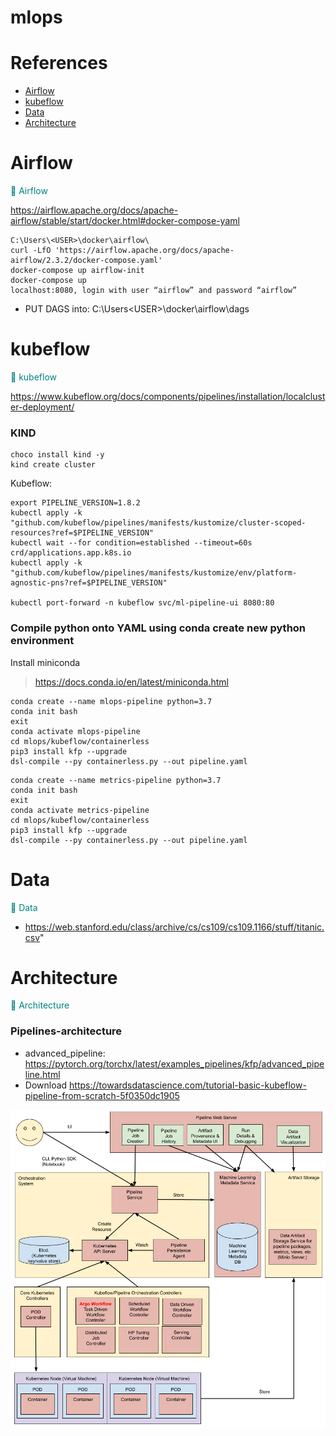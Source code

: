 # mlops

#  References

* [Airflow](#Airflow)
* [kubeflow](#kubeflow)
* [Data](#Data)
* [Architecture](#Architecture)


# Airflow
<span style="color: teal">&#x1F535; Airflow
</span>

https://airflow.apache.org/docs/apache-airflow/stable/start/docker.html#docker-compose-yaml

```commandline
C:\Users\<USER>\docker\airflow\
curl -LfO 'https://airflow.apache.org/docs/apache-airflow/2.3.2/docker-compose.yaml'
docker-compose up airflow-init
docker-compose up
localhost:8080, login with user “airflow” and password “airflow”
```

* PUT DAGS into: C:\Users\<USER>\docker\airflow\dags


# kubeflow
<span style="color: teal">&#x1F535; kubeflow
</span>

https://www.kubeflow.org/docs/components/pipelines/installation/localcluster-deployment/


### KIND

```
choco install kind -y
kind create cluster
```

Kubeflow:

```
export PIPELINE_VERSION=1.8.2
kubectl apply -k "github.com/kubeflow/pipelines/manifests/kustomize/cluster-scoped-resources?ref=$PIPELINE_VERSION"
kubectl wait --for condition=established --timeout=60s crd/applications.app.k8s.io
kubectl apply -k "github.com/kubeflow/pipelines/manifests/kustomize/env/platform-agnostic-pns?ref=$PIPELINE_VERSION"

kubectl port-forward -n kubeflow svc/ml-pipeline-ui 8080:80

```

### Compile python onto YAML using conda create new python environment 

Install  miniconda
> https://docs.conda.io/en/latest/miniconda.html

```
conda create --name mlops-pipeline python=3.7
conda init bash
exit
conda activate mlops-pipeline
cd mlops/kubeflow/containerless
pip3 install kfp --upgrade
dsl-compile --py containerless.py --out pipeline.yaml
```

```
conda create --name metrics-pipeline python=3.7
conda init bash
exit
conda activate metrics-pipeline
cd mlops/kubeflow/containerless
pip3 install kfp --upgrade
dsl-compile --py containerless.py --out pipeline.yaml
```


# Data
<span style="color: teal">&#x1F535; Data
</span>

* https://web.stanford.edu/class/archive/cs/cs109/cs109.1166/stuff/titanic.csv"

# Architecture
<span style="color: teal">&#x1F535; Architecture
</span>

### Pipelines-architecture

* advanced_pipeline: https://pytorch.org/torchx/latest/examples_pipelines/kfp/advanced_pipeline.html
* Download https://towardsdatascience.com/tutorial-basic-kubeflow-pipeline-from-scratch-5f0350dc1905

![](img/pipelines-architecture.png)

